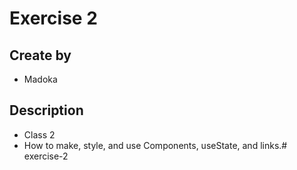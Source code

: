 # Exercise 2
## Create by
- Madoka
## Description
- Class 2
- How to make, style, and use Components, useState, and links.# exercise-2

